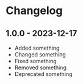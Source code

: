 # Changelog

## 1.0.0 - 2023-12-17

- Added something
- Changed something
- Fixed something
- Removed something
- Deprecated something
